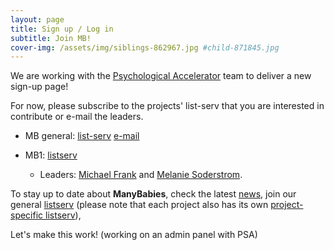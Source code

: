 ```yaml
---
layout: page
title: Sign up / Log in
subtitle: Join MB!
cover-img: /assets/img/siblings-862967.jpg #child-871845.jpg
---
```


<!--
To-do:
- login/password?
  - good example: https://member.psysciacc.org/register.php
  - (database -
    https://wilsonmar.github.io/authentication-on-static-site/ ;
    https://github.com/apcj/jekyll-google-auth) ;
    https://stackoverflow.com/questions/12598822/how-can-i-provide-login-feature-to-a-jekyll-site ;
    https://github.com/benbalter/jekyll-auth

- Add membership form
- add new project form:
  [project proposal form](https://docs.google.com/document/d/1kbnK2us2Svfcf7X4TAI5YUw3_duUNAQoYINTuuWr1Jw/edit?usp=sharing)

- add validator
  https://github.com/manybabies/validator

- add current/new actitivies form
- find a place to add this actitivties spreadsheet: (??)
		[This spreadsheet](https://docs.google.com/spreadsheets/d/1esnJTsPB0NJ2PP0fwmWIhSxShKLIN99Ga8ehCDyz3rQ/edit?usp=sharing)

-->

We are working with the [Psychological Accelerator](https://psysciacc.org/) team to deliver a new sign-up page!

For now, please subscribe to the projects' list-serv that you are interested in contribute or e-mail the leaders.

* MB general:
  [list-serv](https://mailman.stanford.edu/mailman/listinfo/manybabies)
  [e-mail](manybabies-gb@mailman.stanford.edu)

* MB1:
  [listserv](https://mailman.stanford.edu/mailman/listinfo/manybabies1)
  - Leaders: [Michael Frank](mcfrank@stanford.edu) and [Melanie Soderstrom](M_Soderstrom@umanitoba.ca).

To stay up to date about **ManyBabies**, check the latest [news]({{site.baseurl}}/news/), join our general [listserv](https://mailman.stanford.edu/mailman/listinfo/manybabies) (please note that each project also has its own [project-specific listserv]({{site.baseurl}}/projects/)),

Let's make this work! (working on an admin panel with PSA)
